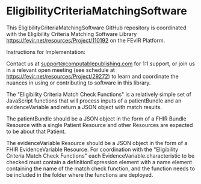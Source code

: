 # EligibilityCriteriaMatchingSoftware
This EligibilityCriteriaMatchingSoftware GitHub repository is coordinated with the Eligibility Criteria Matching Software Library https://fevir.net/resources/Project/110192 on the FEvIR Platform.

Instructions for Implementation:

Contact us at support@computablepublishing.com for 1:1 support, or join us in a relevant open meeting (see schedule at https://fevir.net/resources/Project/29272) to learn and coordinate the nuances in using or contributing to software in this library.

The "Eligibility Criteria Match Check Functions" is a relatively simple set of JavaScript functions that will process inputs of a patientBundle and an evidenceVariable and return a JSON object with match results.

The patientBundle should be a JSON object in the form of a FHIR Bundle Resource with a single Patient Resource and other Resources are expected to be about that Patient.

The evidenceVariable Resource should be a JSON object in the form of a FHIR EvidenceVariable Resource. For coordination with the "Eligibility Criteria Match Check Functions" each EvidenceVariable.characteristic to be checked must contain a definitionExpression element with a name element containing the name of the match check function, and the function needs to be included in the folder where the functions are deployed.
